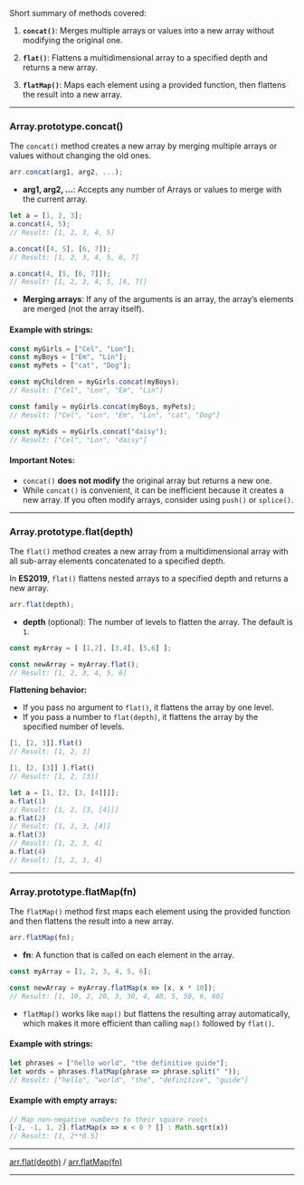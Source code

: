 
Short summary of methods covered:

1. **`concat()`**: Merges multiple arrays or values into a new array without modifying the original one.

2. **`flat()`**: Flattens a multidimensional array to a specified depth and returns a new array.

3. **`flatMap()`**:  Maps each element using a provided function, then flattens the result into a new array.



___

### Array.prototype.concat()

The `concat()` method creates a new array by merging multiple arrays or values without changing the old ones.

```js
arr.concat(arg1, arg2, ...);
```

- **arg1, arg2, ...**: Accepts any number of Arrays or values to merge with the current array.

```js
let a = [1, 2, 3];
a.concat(4, 5);
// Result: [1, 2, 3, 4, 5]

a.concat([4, 5], [6, 7]);
// Result: [1, 2, 3, 4, 5, 6, 7]

a.concat(4, [5, [6, 7]]);
// Result: [1, 2, 3, 4, 5, [6, 7]]
```

- **Merging arrays**: If any of the arguments is an array, the array’s elements are merged (not the array itself).

#### Example with strings:

```js
const myGirls = ["Cel", "Lon"];
const myBoys = ["Em", "Lin"];
const myPets = ["cat", "Dog"];

const myChildren = myGirls.concat(myBoys);
// Result: ["Cel", "Lon", "Em", "Lin"]

const family = myGirls.concat(myBoys, myPets);
// Result: ["Cel", "Lon", "Em", "Lin", "cat", "Dog"]

const myKids = myGirls.concat("daisy");
// Result: ["Cel", "Lon", "daisy"]
```

#### Important Notes:

- `concat()` **does not modify** the original array but returns a new one.
- While `concat()` is convenient, it can be inefficient because it creates a new array. If you often modify arrays, consider using `push()` or `splice()`.


____

### Array.prototype.flat(depth)

The `flat()` method creates a new array from a multidimensional array with all sub-array elements concatenated to a specified depth.

In **ES2019**, `flat()` flattens nested arrays to a specified depth and returns a new array.

```js
arr.flat(depth);
```

- **depth** (optional): The number of levels to flatten the array. The default is `1`.

```js
const myArray = [ [1,2], [3,4], [5,6] ];

const newArray = myArray.flat();
// Result: [1, 2, 3, 4, 5, 6]
```

**Flattening behavior:**
- If you pass no argument to `flat()`, it flattens the array by one level.
- If you pass a number to `flat(depth)`, it flattens the array by the specified number of levels.

```js
[1, [2, 3]].flat()
// Result: [1, 2, 3]

[1, [2, [3]] ].flat()
// Result: [1, 2, [3]]

let a = [1, [2, [3, [4]]]];
a.flat(1)
// Result: [1, 2, [3, [4]]]
a.flat(2)
// Result: [1, 2, 3, [4]]
a.flat(3)
// Result: [1, 2, 3, 4]
a.flat(4)
// Result: [1, 2, 3, 4]
```

---

### Array.prototype.flatMap(fn)

The `flatMap()` method first maps each element using the provided function and then flattens the result into a new array.

```js
arr.flatMap(fn);
```

- **fn**: A function that is called on each element in the array.

```js
const myArray = [1, 2, 3, 4, 5, 6];

const newArray = myArray.flatMap(x => [x, x * 10]);
// Result: [1, 10, 2, 20, 3, 30, 4, 40, 5, 50, 6, 60]
```

- `flatMap()` works like `map()` but flattens the resulting array automatically, which makes it more efficient than calling `map()` followed by `flat()`.

#### Example with strings:

```js
let phrases = ["hello world", "the definitive guide"];
let words = phrases.flatMap(phrase => phrase.split(" "));
// Result: ["hello", "world", "the", "definitive", "guide"]
```

#### Example with empty arrays:

```js
// Map non-negative numbers to their square roots
[-2, -1, 1, 2].flatMap(x => x < 0 ? [] : Math.sqrt(x))
// Result: [1, 2**0.5]
```

---

[arr.flat(depth)](https://developer.mozilla.org/en-US/docs/Web/JavaScript/Reference/Global_Objects/Array/flat)   /   [arr.flatMap(fn)](https://developer.mozilla.org/en-US/docs/Web/JavaScript/Reference/Global_Objects/Array/flatMap)


---
